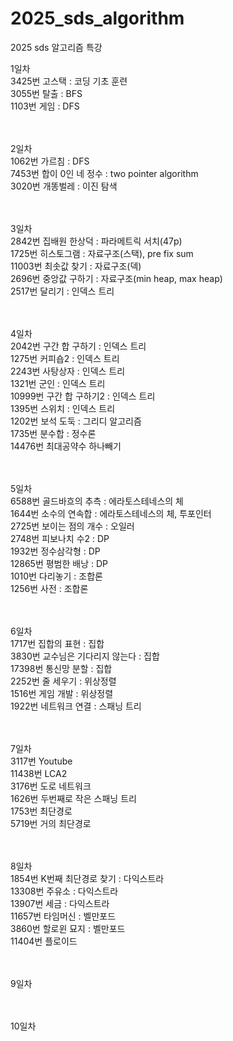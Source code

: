 # 2025_sds_algorithm
2025 sds 알고리즘 특강

1일차 </br>
3425번 고스택 : 코딩 기초 훈련 </br>
3055번 탈출 : BFS </br>
1103번 게임 : DFS </br>
</br>
</br>

2일차 </br>
1062번 가르침 : DFS </br>
7453번 합이 0인 네 정수 : two pointer algorithm </br>
3020번 개똥벌레 : 이진 탐색 </br>
</br>
</br>

3일차 </br>
2842번 집배원 한상덕 : 파라메트릭 서치(47p) </br>
1725번 히스토그램 : 자료구조(스택), pre fix sum </br>
11003번 최솟값 찾기 : 자료구조(덱) </br>
2696번 중앙값 구하기 : 자료구조(min heap, max heap) </br>
2517번 달리기 : 인덱스 트리 </br>
</br>
</br>

4일차 </br>
2042번 구간 합 구하기 : 인덱스 트리 </br>
1275번 커피숍2 : 인덱스 트리 </br>
2243번 사탕상자 : 인덱스 트리 </br>
1321번 군인 : 인덱스 트리 </br>
10999번 구간 합 구하기2 : 인덱스 트리 </br>
1395번 스위치 : 인덱스 트리 </br>
1202번 보석 도둑 : 그리디 알고리즘 </br>
1735번 분수합 : 정수론 </br>
14476번 최대공약수 하나빼기 </br>
</br>
</br>

5일차 </br>
6588번 골드바흐의 추측 : 에라토스테네스의 체 </br>
1644번 소수의 연속합 : 에라토스테네스의 체, 투포인터</br>
2725번 보이는 점의 개수 : 오일러 </br>
2748번 피보나치 수2 : DP </br>
1932번 정수삼각형 : DP </br>
12865번 평범한 배낭 : DP </br>
1010번 다리놓기 : 조합론 </br>
1256번 사전 : 조합론 </br>
</br>
</br>

6일차 </br>
1717번 집합의 표현 : 집합 </br>
3830번 교수님은 기다리지 않는다 : 집합 </br>
17398번 통신망 분할 : 집합 </br>
2252번 줄 세우기 : 위상정렬 </br>
1516번 게임 개발 : 위상정렬 </br>
1922번 네트워크 연결 : 스패닝 트리 </br>
</br>
</br>

7일차 </br>
3117번 Youtube </br>
11438번 LCA2 </br>
3176번 도로 네트워크 </br>
1626번 두번째로 작은 스패닝 트리 </br>
1753번 최단경로 </br>
5719번 거의 최단경로 </br>
</br>
</br>

8일차 </br>
1854번 K번째 최단경로 찾기 : 다익스트라 </br>
13308번 주유소 : 다익스트라 </br>
13907번 세금 : 다익스트라 </br>
11657번 타임머신 : 벨만포드 </br>
3860번 할로윈 묘지 : 벨만포드 </br>
11404번 플로이드 </br>
</br>
</br>

9일차 </br>
</br>
</br>

10일차 </br>
</br>
</br>
